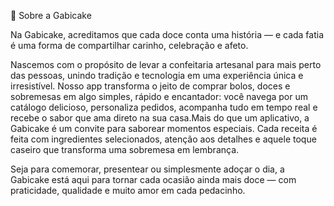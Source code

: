 🍰 Sobre a Gabicake

Na Gabicake, acreditamos que cada doce conta uma história — e cada fatia é uma forma de compartilhar carinho, celebração e afeto. 

Nascemos com o propósito de levar a confeitaria artesanal para mais perto das pessoas, unindo tradição e tecnologia em uma experiência única e irresistível. Nosso app transforma o jeito de comprar bolos, doces e sobremesas em algo simples, rápido e encantador: você navega por um catálogo delicioso, personaliza pedidos, acompanha tudo em tempo real e recebe o sabor que ama direto na sua casa.Mais do que um aplicativo, a Gabicake é um convite para saborear momentos especiais. Cada receita é feita com ingredientes selecionados, atenção aos detalhes e aquele toque caseiro que transforma uma sobremesa em lembrança. 

Seja para comemorar, presentear ou simplesmente adoçar o dia, a Gabicake está aqui para tornar cada ocasião ainda mais doce — com praticidade, qualidade e muito amor em cada pedacinho. 
